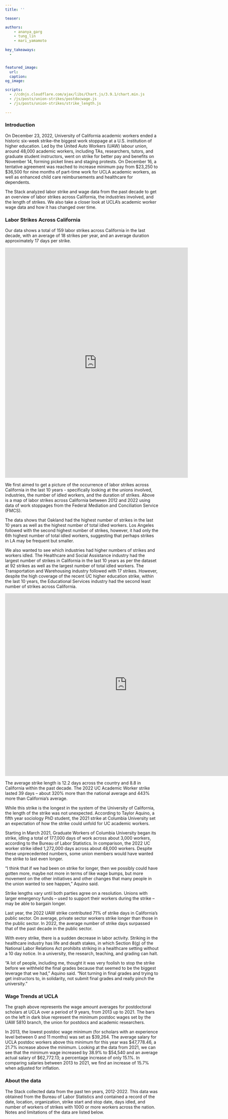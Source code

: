 ```yaml
---
title: ''

teaser: 

authors:
    - ananya_garg
    - tung_lin
    - mari_yamamoto
  
key_takeaways:
  - 


featured_image:
  url: 
  caption: 
og_image: 

scripts:
  - //cdnjs.cloudflare.com/ajax/libs/Chart.js/3.9.1/chart.min.js
  - /js/posts/union-strikes/postdocwage.js
  - /js/posts/union-strikes/strike_length.js
  
---
```


### Introduction

On December 23, 2022, University of California academic workers ended a historic six-week strike–the biggest work stoppage at a U.S. institution of higher education. Led by the United Auto Workers (UAW) labour union, around 48,000 academic workers, including TAs, researchers, tutors, and graduate student instructors, went on strike for better pay and benefits on November 14, forming picket lines and staging protests. On December 16, a tentative agreement was reached to increase minimum pay from $23,250 to $36,500 for nine months of part-time work for UCLA academic workers, as well as enhanced child care reimbursements and healthcare for dependents. 

The Stack analyzed labor strike and wage data from the past decade to get an overview of labor strikes across California, the industries involved, and the length of strikes. We also take a closer look at UCLA’s academic worker wage data and how it has changed over time.


### Labor Strikes Across California 

Our data shows a total of 159 labor strikes across California in the last decade, with an average of 18 strikes per year, and an average duration approximately 17 days per strike.

<div class="map">
   <iframe title="Map of Union Strikes Across California, 2012-2022" aria-label="Map" id="datawrapper-chart-f9Ve0" src="https://datawrapper.dwcdn.net/f9Ve0/1/" scrolling="no" frameborder="0" style="border: none;" width="600" height="756" data-external="1"></iframe>
</div>


We first aimed to get a picture of the occurrence of labor strikes across California in the last 10 years - specifically looking at the unions involved, industries, the number of idled workers, and the duration of strikes. Above is a map of labor strikes across California between 2012 and 2022 using data of work stoppages from the Federal Mediation and Conciliation Service (FMCS). 

The data shows that Oakland had the highest number of strikes in the last 10 years as well as the highest number of total idled workers. Los Angeles followed with the second highest number of strikes, however, it had only the 6th highest number of total idled workers, suggesting that perhaps strikes in LA may be frequent but smaller. 

We also wanted to see which industries had higher numbers of strikes and workers idled. The Healthcare and Social Assistance industry had the largest number of strikes in California in the last 10 years as per the dataset at 92 strikes as well as the largest number of total idled workers. The Transportation and Warehousing industry followed with 17 strikes. However, despite the high coverage of the recent UC higher education strike, within the last 10 years, the Educational Services industry had the second least number of strikes across California. 

<div class="bar graph">
    <iframe title="Number of Strikes by Industry between 2012-2022" aria-label="Column Chart" id="datawrapper-chart-lbxk9" src="https://datawrapper.dwcdn.net/lbxk9/2/" scrolling="no" frameborder="0" style="border: none;" width="800" height="600" data-external="1"></iframe>
</div>

The average strike length is 12.2 days across the country and 8.8 in California within the past decade. The 2022 UC Academic Worker strike lasted 39 days – about 320% more than the national average and 443% more than California’s average. 

While this strike is the longest in the system of the University of California, the length of the strike was not unexpected. According to Taylor Aquino, a fifth year sociology PhD student, the 2021 strike at Columbia University set an expectation of how the strike could unfold for UC academic workers.

Starting in March 2021, Graduate Workers of Columbia University began its strike, idling a total of 177,000 days of work across about 3,000 workers, according to the Bureau of Labor Statistics. In comparison, the 2022 UC worker strike idled 1,272,000 days across about 48,000 workers. Despite these unprecedented numbers, some union members would have wanted the strike to last even longer. 

“I think that if we had been on strike for longer, then we possibly could have gotten more, maybe not more in terms of like wage bumps, but more movement on the other initiatives and other changes that many people in the union wanted to see happen,” Aquino said. 

Strike lengths vary until both parties agree on a resolution. Unions with larger emergency funds – used to support their workers during the strike – may be able to bargain longer. 

<div class="line-chart">
    <canvas id="sector_bar"></canvas>
</div>

Last year, the 2022 UAW strike contributed 71% of strike days in California’s public sector. On average, private sector workers strike longer than those in the public sector. In 2022, the average number of strike days surpassed that of the past decade in the public sector. 

With every strike, there is a sudden decrease in labor activity. Striking in the healthcare industry has life and death stakes, in which Section 8(g) of the National Labor Relations Act prohibits striking in a healthcare setting without a 10 day notice. In a university, the research, teaching, and grading can halt.

“A lot of people, including me, thought it was very foolish to stop the strike before we withheld the final grades because that seemed to be the biggest leverage that we had,” Aquino said. “Not turning in final grades and trying to get instructors to, in solidarity, not submit final grades and really pinch the university.” 

### Wage Trends at UCLA

<div class="bar-chart-2">
  <canvas id="Wage_Chart"></canvas>
</div>

The graph above represents the wage amount averages for postdoctoral scholars at UCLA over a period of 9 years, from 2013 up to 2021. The bars on the left in dark blue represent the minimum postdoc wages set by the UAW 5810 branch, the union for postdocs and academic researchers. 

In 2013, the lowest postdoc wage minimum (for scholars with an experience level between 0 and 11 months) was set as $39,264. The average salary for UCLA postdoc workers above this minimum for this year was $47,778.46, a 21.7% increase above the minimum. Looking at the data from 2021, we can see that the minimum wage increased by 38.9% to $54,540 and an average actual salary of $62,772.13; a percentage increase of only 15.1%. In comparing salaries between 2013 to 2021, we find an increase of 15.7% when adjusted for inflation. 


### About the data 

The Stack collected data from the past ten years, 2012-2022. This data was obtained from the Bureau of Labor Statistics and contained a record of the date, location, organization, strike start and stop date, days idled, and number of workers of strikes with 1000 or more workers across the nation. Notes and limitations of the data are listed below.

